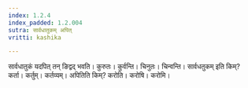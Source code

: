 ```yaml
---
index: 1.2.4
index_padded: 1.2.004
sutra: सार्वधातुकम् अपित्
vritti: kashika

---
```

सार्वधातुकं यदपित् तन् ङिद्वद् भवति। कुरुतः। कुर्वन्ति। चिनुतः। चिन्वन्ति। सार्वधतुकम् इति किम्? कर्ता। कर्तुम्। कर्तव्यम्। अपितिति किम्? करोति। करोषि। करोमि।